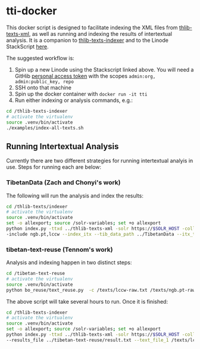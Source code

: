 # tti-docker

This docker script is designed to facilitate indexing the XML files from [thlib-texts-xml](https://github.com/thl/thlib-texts-xml),
as well as running and indexing the results of intertextual analysis. It is a companion to [thlib-texts-indexer](https://github.com/thl/thlib-texts-indexer)
and to the Linode StackScript [here](https://cloud.linode.com/stackscripts/863226).

The suggested workflow is:
1) Spin up a new Linode using the Stackscript linked above. You will need a GitHib [personal access token](https://docs.github.com/en/github/authenticating-to-github/keeping-your-account-and-data-secure/creating-a-personal-access-token) with the scopes `admin:org, admin:public_key, repo`
2) SSH onto that machine
3) Spin up the docker container with `docker run -it tti`
4) Run either indexing or analysis commands, e.g.:
```bash
cd /thlib-texts-indexer
# activate the virtualenv
source .venv/bin/activate
./examples/index-all-texts.sh
```

## Running Intertextual Analysis

Currently there are two different strategies for running intertextual analyis in use. Steps for running each are below:

### TibetanData (Zach and Chonyi's work)

The following will run the analysis and index the results:

```bash
cd /thlib-texts/indexer
# activate the virtualenv
source .venv/bin/activate
set -o allexport; source /solr-variables; set +o allexport
python index.py -ttxd ../thlib-texts-xml -solr https://$SOLR_HOST -coll $SOLR_CORE -saxon ./saxon-8.jar --solr_auth $SOLR_USER:$SOLR_PASS\
-include ngb.pt,lccw --index_itx --tib_data_path ../TibetanData --itx_type itx
```

### tibetan-text-reuse (Tennom's work)

Analysis and indexing happen in two distinct steps:

```bash
cd /tibetan-text-reuse
# activate the virtualenv
source .venv/bin/activate
python bo_reuse/text_reuse.py  -c /texts/lccw-raw.txt /texts/ngb.pt-raw.txt -d . -o result.txt
```

The above script will take several hours to run. Once it is finished:

```bash
cd /thlib-texts-indexer
# activate the virtualenv
source .venv/bin/activate
set -o allexport; source /solr-variables; set +o allexport
python index.py -ttxd ../thlib-texts-xml -solr https://$SOLR_HOST -coll $SOLR_CORE -saxon ./saxon-8.jar --solr_auth $SOLR_USER:$SOLR_PASS\
--results_file ../tibetan-text-reuse/result.txt --text_file_1 /texts/lccw.txt --text_file_2 /texts/ngb.pt.txt --itx_type itx2
```
